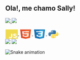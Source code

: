 ## Ola!, me chamo Sally!

<div>
  <a href="https://github.com/Sallysssss">
  <img heigth="180cm" src="https://github-readme-stats.vercel.app/api?username=Sallysssss&show_icons=true&hide=contribs,prs&cache_seconds=86400&theme=midnight-purple"/>
  <img heigth="180cm" src="https://github-readme-stats.vercel.app/api/top-langs/?username=Sallysssss&layout=compact&langs_count=16&theme=midnight-purple"/>
</div>

<div style="display: inline_block"><br>
  <img align="center" alt="Sallysssss-Js" height="30" width="40" src="https://raw.githubusercontent.com/devicons/devicon/master/icons/javascript/javascript-plain.svg">
  <img align="center" alt="Sallysssss-HTML" height="30" width="40" src="https://raw.githubusercontent.com/devicons/devicon/master/icons/html5/html5-original.svg">
  <img align="center" alt="Sallysssss-CSS" height="30" width="40" src="https://raw.githubusercontent.com/devicons/devicon/master/icons/css3/css3-original.svg">
  <img align="center" alt="Sallysssss-Python" height="30" width="40" src="https://raw.githubusercontent.com/devicons/devicon/master/icons/python/python-original.svg">
</div>

    
    
<div> 
   <a href = "mailto:rayannemarilialima@gmail.com"><img src="https://img.shields.io/badge/-Gmail-%23333?style=for-the-badge&logo=gmail&logoColor=white" target="_blank"></a>
   <a href="www.linkedin.com/in/rayanne-marília-82b56730b" target="_blank"><img src="https://img.shields.io/badge/-LinkedIn-%230077B5?style=for-the-badge&logo=linkedin&logoColor=white" target="_blank"></a> 
  
</div>

  ![Snake animation](https://github.com/Sallysssss/blob/output/github-contribution-grid-snake.svg)
